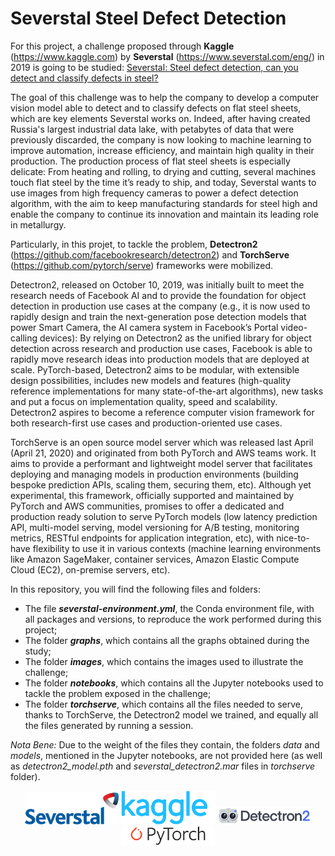 # Severstal Steel Defect Detection

For this project, a challenge proposed through **Kaggle** (https://www.kaggle.com) by **Severstal** (https://www.severstal.com/eng/) in 2019 is going to be studied: [Severstal: Steel defect detection, can you detect and classify defects in steel?](https://www.kaggle.com/c/severstal-steel-defect-detection)

The goal of this challenge was to help the company to develop a computer vision model able to detect and to classify defects on flat steel sheets, which are key elements Severstal works on. Indeed, after having created Russia's largest industrial data lake, with petabytes of data that were previously discarded, the company is now looking to machine learning to improve automation, increase efficiency, and maintain high quality in their production. The production process of flat steel sheets is especially delicate: From heating and rolling, to drying and cutting, several machines touch flat steel by the time it’s ready to ship, and today, Severstal wants to use images from high frequency cameras to power a defect detection algorithm, with the aim to keep manufacturing standards for steel high and enable the company to continue its innovation and maintain its leading role in metallurgy.

Particularly, in this projet, to tackle the problem, **Detectron2** (https://github.com/facebookresearch/detectron2) and **TorchServe** (https://github.com/pytorch/serve) frameworks were mobilized.

Detectron2, released on October 10, 2019, was initially built to meet the research needs of Facebook AI and to provide the foundation for object detection in production use cases at the company (e.g., it is now used to rapidly design and train the next-generation pose detection models that power Smart Camera, the AI camera system in Facebook’s Portal video-calling devices): By relying on Detectron2 as the unified library for object detection across research and production use cases, Facebook is able to rapidly move research ideas into production models that are deployed at scale. PyTorch-based, Detectron2 aims to be modular, with extensible design possibilities, includes new models and features (high-quality reference implementations for many state-of-the-art algorithms), new tasks and put a focus on implementation quality, speed and scalability. Detectron2 aspires to become a reference computer vision framework for both research-first use cases and production-oriented use cases.

TorchServe is an open source model server which was released last April (April 21, 2020) and originated from both PyTorch and AWS teams work. It aims to provide a performant and lightweight model server that facilitates deploying and managing models in production environments (building bespoke prediction APIs, scaling them, securing them, etc). Although yet experimental, this framework, officially supported and maintained by PyTorch and AWS communities, promises to offer a dedicated and production ready solution to serve PyTorch models (low latency prediction API, multi-model serving, model versioning for A/B testing, monitoring metrics, RESTful endpoints for application integration, etc), with nice-to-have flexibility to use it in various contexts (machine learning environments like Amazon SageMaker, container services, Amazon Elastic Compute Cloud (EC2), on-premise servers, etc).

In this repository, you will find the following files and folders:
* The file ***severstal-environment.yml***, the Conda environment file, with all packages and versions, to reproduce the work performed during this project;
* The folder ***graphs***, which contains all the graphs obtained during the study;
* The folder ***images***, which contains the images used to illustrate the challenge;
* The folder ***notebooks***, which contains all the Jupyter notebooks used to tackle the problem exposed in the challenge;
* The folder ***torchserve***, which contains all the files needed to serve, thanks to TorchServe, the Detectron2 model we trained, and equally all the files generated by running a session.

*Nota Bene:* Due to the weight of the files they contain, the folders *data* and *models*, mentioned in the Jupyter notebooks, are not provided here (as well as *detectron2_model.pth* and *severstal_detectron2.mar* files in *torchserve* folder).

<p align="center">
  <img src="images/severstal_logo.png" width="150" />
  <img src="images/kaggle_logo.png" width="150" />
  <img src="images/detectron2_logo.png" width="150" />
  <img src="images/pytorch_logo.png" width="150" />
</p>
